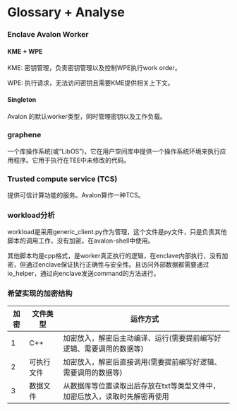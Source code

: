 # Glossary + Analyse

###  Enclave Avalon Worker

####  	KME + WPE

KME: 密钥管理，负责密钥管理以及控制WPE执行work order。

WPE: 执行请求，无法访问密钥且需要KME提供相关上下文。

#### 	Singleton

Avalon 的默认worker类型，同时管理密钥以及工作负载。

### graphene

一个库操作系统(或“LibOS”)，它在用户空间库中提供一个操作系统环境来执行应用程序。它用于执行在TEE中未修改的代码。

### Trusted compute service (TCS)

提供可信计算功能的服务。Avalon算作一种TCS。

### workload分析
workload是采用generic_client.py作为管理，这个文件是py文件，只是负责其他脚本的调用工作，没有加密。在avalon-shell中使用。

其他脚本均是cpp格式，是worker真正执行的逻辑，在enclave内部执行，没有加密，但通过enclave保证执行正确性与安全性。且访问外部数据都需要通过io_helper，通过向enclave发送command的方法进行。

### 希望实现的加密结构
| 加密 | 文件类型 | 运作方式 |
| ---- | ---- | ---- |
| 1 | C++ | 加密放入，解密后主动编译、运行(需要提前编写好逻辑、需要调用的数据等)|
| 2 | 可执行文件 | 加密放入，解密后直接调用(需要提前编写好逻辑、需要调用的数据等) |  
| 3 | 数据文件 | 从数据库等位置读取出后存放在txt等类型文件中，加密后放入，读取时先解密再使用 |




